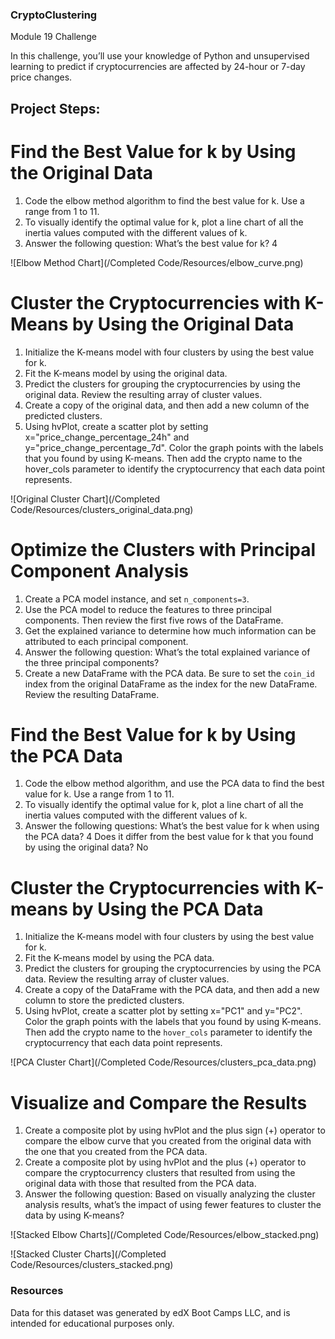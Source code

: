 ### CryptoClustering
Module 19 Challenge


In this challenge, you’ll use your knowledge of Python and unsupervised learning to predict if cryptocurrencies are affected by 24-hour or 7-day price changes.

## Project Steps:

# Find the Best Value for k by Using the Original Data

1. Code the elbow method algorithm to find the best value for k. Use a range from 1 to 11.
2. To visually identify the optimal value for k, plot a line chart of all the inertia values computed with the different values of k.
3. Answer the following question: What’s the best value for k? 4

![Elbow Method Chart](/Completed Code/Resources/elbow_curve.png)

# Cluster the Cryptocurrencies with K-Means by Using the Original Data

1. Initialize the K-means model with four clusters by using the best value for k.
2. Fit the K-means model by using the original data.
3. Predict the clusters for grouping the cryptocurrencies by using the original data. Review the resulting array of cluster values.
4. Create a copy of the original data, and then add a new column of the predicted clusters.
5. Using hvPlot, create a scatter plot by setting x="price_change_percentage_24h" and y="price_change_percentage_7d". Color the graph points with the labels that you found by using K-means. Then add the crypto name to the hover_cols parameter to identify the cryptocurrency that each data point represents.

![Original Cluster Chart](/Completed Code/Resources/clusters_original_data.png)

# Optimize the Clusters with Principal Component Analysis

1. Create a PCA model instance, and set `n_components=3`.
2. Use the PCA model to reduce the features to three principal components. Then review the first five rows of the DataFrame.
3. Get the explained variance to determine how much information can be attributed to each principal component.
4. Answer the following question: What’s the total explained variance of the three principal components?
5. Create a new DataFrame with the PCA data. Be sure to set the `coin_id` index from the original DataFrame as the index for the new DataFrame. Review the resulting DataFrame.

# Find the Best Value for k by Using the PCA Data

1. Code the elbow method algorithm, and use the PCA data to find the best value for k. Use a range from 1 to 11.
2. To visually identify the optimal value for k, plot a line chart of all the inertia values computed with the different values of k.
3. Answer the following questions: What’s the best value for k when using the PCA data? 4 Does it differ from the best value for k that you found by using the original data? No

# Cluster the Cryptocurrencies with K-means by Using the PCA Data

1. Initialize the K-means model with four clusters by using the best value for k.
2. Fit the K-means model by using the PCA data.
3. Predict the clusters for grouping the cryptocurrencies by using the PCA data. Review the resulting array of cluster values.
4. Create a copy of the DataFrame with the PCA data, and then add a new column to store the predicted clusters.
5. Using hvPlot, create a scatter plot by setting x="PC1" and y="PC2". Color the graph points with the labels that you found by using K-means. Then add the crypto name to the `hover_cols` parameter to identify the cryptocurrency that each data point represents.

![PCA Cluster Chart](/Completed Code/Resources/clusters_pca_data.png)


# Visualize and Compare the Results

1. Create a composite plot by using hvPlot and the plus sign (+) operator to compare the elbow curve that you created from the original data with the one that you created from the PCA data.
2. Create a composite plot by using hvPlot and the plus (+) operator to compare the cryptocurrency clusters that resulted from using the original data with those that resulted from the PCA data.
3. Answer the following question: Based on visually analyzing the cluster analysis results, what’s the impact of using fewer features to cluster the data by using K-means?

![Stacked Elbow Charts](/Completed Code/Resources/elbow_stacked.png)

![Stacked Cluster Charts](/Completed Code/Resources/clusters_stacked.png)

### Resources

Data for this dataset was generated by edX Boot Camps LLC, and is intended for educational purposes only.
